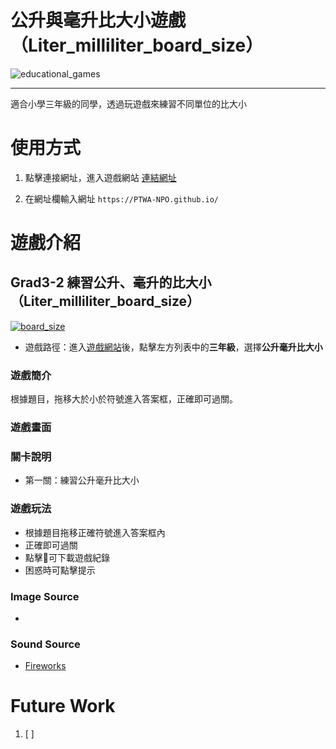 # 公升與毫升比大小遊戲（Liter_milliliter_board_size）

![educational_games](https://img.shields.io/github/v/tag/PTWA-NPO/PTWA-NPO.github.io)

---
適合小學三年級的同學，透過玩遊戲來練習不同單位的比大小

# 使用方式

[//]: # (TODO demo gif)

1. 點擊連接網址，進入遊戲網站
    [連結網址](https://PTWA-NPO.github.io/)

2. 在網址欄輸入網址
    `https://PTWA-NPO.github.io/`

[//]: # (TODO demo gif)


# 遊戲介紹

## Grad3-2 練習公升、毫升的比大小（Liter_milliliter_board_size）
[![board_size](https://img.shields.io/badge/recognize_angles-v0.0.1-blue.svg)](./recognize_angles)

- 遊戲路徑：進入[遊戲網站](https://PTWA-NPO.github.io/)後，點擊左方列表中的**三年級**，選擇**公升毫升比大小**

### 遊戲簡介

根據題目，拖移大於小於符號進入答案框，正確即可過關。

### 遊戲畫面
[//]: # (TODO game play view gif)

### 關卡說明
- 第一關：練習公升毫升比大小
  
### 遊戲玩法
- 根據題目拖移正確符號進入答案框內
- 正確即可過關
- 點擊💾可下載遊戲紀錄
- 困惑時可點擊提示
### Image Source
- []()

### Sound Source
- [Fireworks](https://opengameart.org/content/fireworks-with-applause-happy-people)

# Future Work

1. [ ] 
